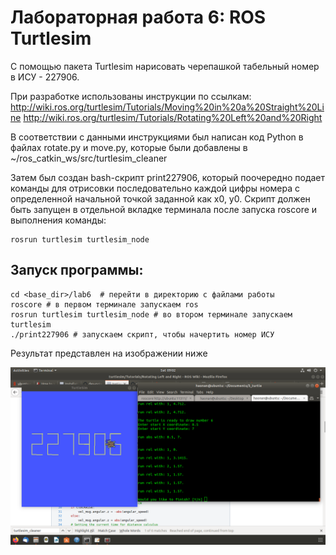 # Лабораторная работа 6: ROS Turtlesim 

С помощью пакета Turtlesim нарисовать черепашкой табельный номер в ИСУ - 227906.

При разработке использованы инструкции по ссылкам:
http://wiki.ros.org/turtlesim/Tutorials/Moving%20in%20a%20Straight%20Line
http://wiki.ros.org/turtlesim/Tutorials/Rotating%20Left%20and%20Right

В соответствии с данными инструкциями был написан код Python в файлах rotate.py и move.py, которые были добавлены в ~/ros_catkin_ws/src/turtlesim_cleaner 

Затем был создан bash-скрипт print227906, который поочередно подает команды для отрисовки последовательно каждой цифры номера с определенной начальной точкой заданной как x0, y0. Скрипт должен быть запущен в отдельной вкладке терминала после запуска roscore и выполнения команды:

```
rosrun turtlesim turtlesim_node
```

## Запуск программы:
```
cd <base_dir>/lab6  # перейти в директорию с файлами работы
roscore # в первом терминале запускаем ros
rosrun turtlesim turtlesim_node # во втором терминале запускаем turtlesim
./print227906 # запускаем скрипт, чтобы начертить номер ИСУ
```

Результат представлен на изображении ниже

![Результат отрисовки](https://raw.githubusercontent.com/Nelson789/4_labs_for_system/master/lab6/Screenshot%20from%202020-06-20%2009-02-35.png)
